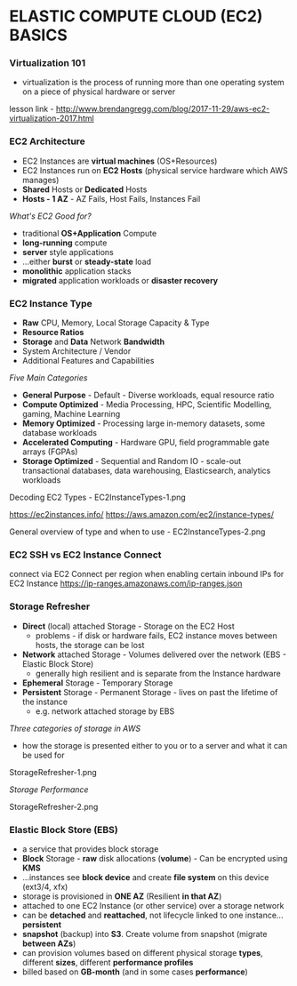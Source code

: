 # ELASTIC COMPUTE CLOUD (EC2) BASICS

### Virtualization 101

- virtualization is the process of running more than one operating system on a piece of physical hardware or server

lesson link - http://www.brendangregg.com/blog/2017-11-29/aws-ec2-virtualization-2017.html

### EC2 Architecture

- EC2 Instances are **virtual machines** (OS+Resources)
- EC2 Instances run on **EC2 Hosts** (physical service hardware which AWS manages)
- **Shared** Hosts or **Dedicated** Hosts
- **Hosts - 1 AZ** - AZ Fails, Host Fails, Instances Fail

_What's EC2 Good for?_

- traditional **OS+Application** Compute
- **long-running** compute
- **server** style applications
- ...either **burst** or **steady-state** load
- **monolithic** application stacks
- **migrated** application workloads or **disaster recovery**

### EC2 Instance Type

- **Raw** CPU, Memory, Local Storage Capacity & Type
- **Resource Ratios**
- **Storage** and **Data** Network **Bandwidth**
- System Architecture / Vendor
- Additional Features and Capabilities

_Five Main Categories_

- **General Purpose** - Default - Diverse workloads, equal resource ratio
- **Compute Optimized** - Media Processing, HPC, Scientific Modelling, gaming, Machine Learning
- **Memory Optimized** - Processing large in-memory datasets, some database workloads
- **Accelerated Computing** - Hardware GPU, field programmable gate arrays (FGPAs)
- **Storage Optimized** - Sequential and Random IO - scale-out transactional databases, data warehousing, Elasticsearch, analytics workloads

Decoding EC2 Types - EC2InstanceTypes-1.png

https://ec2instances.info/
https://aws.amazon.com/ec2/instance-types/

General overview of type and when to use - EC2InstanceTypes-2.png

### EC2 SSH vs EC2 Instance Connect

connect via EC2 Connect per region when enabling certain inbound IPs for EC2 Instance https://ip-ranges.amazonaws.com/ip-ranges.json

### Storage Refresher

- **Direct** (local) attached Storage - Storage on the EC2 Host
  - problems - if disk or hardware fails, EC2 instance moves between hosts, the storage can be lost
- **Network** attached Storage - Volumes delivered over the network (EBS - Elastic Block Store)
  - generally high resilient and is separate from the Instance hardware
- **Ephemeral** Storage - Temporary Storage
- **Persistent** Storage - Permanent Storage - lives on past the lifetime of the instance
  - e.g. network attached storage by EBS

_Three categories of storage in AWS_

- how the storage is presented either to you or to a server and what it can be used for

StorageRefresher-1.png

_Storage Performance_

StorageRefresher-2.png

### Elastic Block Store (EBS)

- a service that provides block storage
- **Block** Storage - **raw** disk allocations (**volume**) - Can be encrypted using **KMS**
- ...instances see **block device** and create **file system** on this device (ext3/4, xfx)
- storage is provisioned in **ONE AZ** (Resilient **in that AZ**)
- attached to one EC2 Instance (or other service) over a storage network
- can be **detached** and **reattached**, not lifecycle linked to one instance... **persistent**
- **snapshot** (backup) into **S3**. Create volume from snapshot (migrate **between AZs**)
- can provision volumes based on different physical storage **types**, different **sizes**, different **performance profiles**
- billed based on **GB-month** (and in some cases **performance**)

